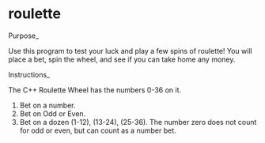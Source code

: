 # roulette

Purpose_

Use this program to test your luck and play a few spins of roulette!
You will place a bet, spin the wheel, and see if you can take home any money.

Instructions_

The C++ Roulette Wheel has the numbers 0-36 on it.
1.  Bet on a number.
2.	Bet on Odd or Even.
3.	Bet on a dozen (1-12), (13-24), (25-36).
    The number zero does not count for odd or even, but can count as a number bet.
